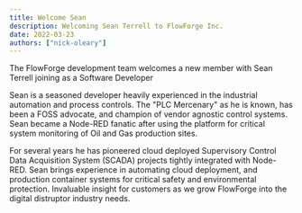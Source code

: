 ```yaml
---
title: Welcome Sean 
description: Welcoming Sean Terrell to FlowForge Inc.
date: 2022-03-23
authors: ["nick-oleary"]
---
```


The FlowForge development team welcomes a new member with Sean Terrell joining
as a Software Developer

<!--more-->

Sean is a seasoned developer heavily experienced in the industrial automation and
process controls. The "PLC Mercenary" as he is known, has been a FOSS advocate, and 
champion of vendor agnostic control systems. Sean became a Node-RED fanatic after
using the platform for critical system monitoring of Oil and Gas production sites. 

For several years he has pioneered cloud deployed Supervisory Control Data 
Acquisition System (SCADA) projects tightly integrated with Node-RED. Sean brings
experience in automating cloud deployment, and production container systems for critical
safety and environmental protection. Invaluable insight for customers as we grow
FlowForge into the digital distruptor industry needs.



